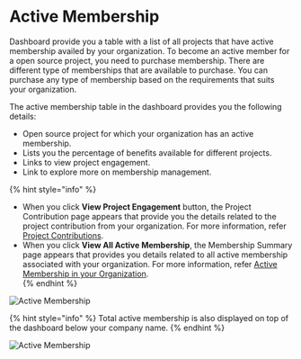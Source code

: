 # Active Membership

Dashboard provide you a table with a list of all projects that have active membership availed by your organization. To become an active member for a open source project, you need to purchase membership.  There are different type of memberships that are available to purchase. You can purchase any type of membership based on the requirements that suits your organization. 

The active membership table in the dashboard provides you the following details:

* Open source project for which your organization has an active membership. 
* Lists you the percentage of benefits available for different projects. 
* Links to view project engagement. 
* Link to explore more on membership management. 

{% hint style="info" %}
* When you click **View Project Engagement** button, the Project Contribution page appears that provide you the details related to the project contribution from your organization. For more information, refer [Project Contributions](https://docs.linuxfoundation.org/corporate-cla-console/projects/project-contributions). 
* When you click **View All Active Membership**, the Membership Summary page appears that provides you details related to all active membership associated with your organization. For more information, refer [Active Membership in your Organization](https://docs.linuxfoundation.org/corporate-cla-console/membership-summary/active-memberships-in-your-organization).  
{% endhint %}

![Active Membership](https://files.gitbook.com/v0/b/gitbook-28427.appspot.com/o/assets%2F-MgAESFs0H7zYsmTgcOZ%2F-MgegznFD-Zq2RnHxhPL%2F-MgeqDaHmqm5E5IyJOjO%2FActive_membership.png?alt=media\&token=d45111ba-4c59-40de-bfa9-abc20e57bf78)

{% hint style="info" %}
Total active membership is also displayed on top of the dashboard below your company name. 
{% endhint %}

![Active Membership](https://files.gitbook.com/v0/b/gitbook-28427.appspot.com/o/assets%2F-MgAESFs0H7zYsmTgcOZ%2F-MgeehhMfE0GpXz9abFJ%2F-MgegsnaK7UFzsepu_ah%2FTop.png?alt=media\&token=6cd6ee17-26eb-433a-88b3-7a6795a6d832)
